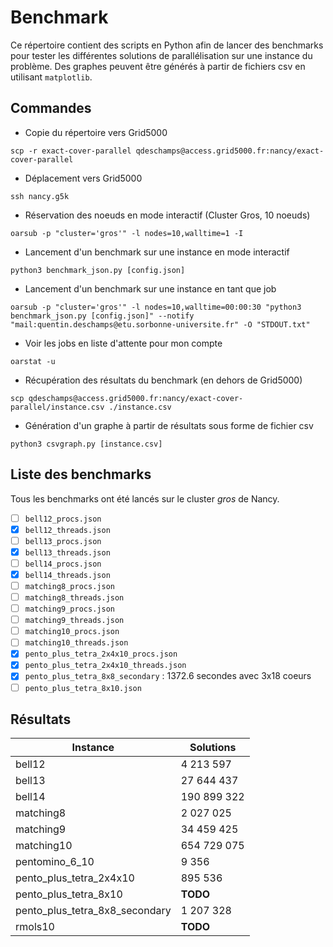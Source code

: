 # Benchmark

Ce répertoire contient des scripts en Python afin de lancer des benchmarks pour tester les différentes solutions de parallélisation sur une instance du problème. Des graphes peuvent être générés à partir de fichiers csv en utilisant `matplotlib`.

## Commandes

- Copie du répertoire vers Grid5000
```
scp -r exact-cover-parallel qdeschamps@access.grid5000.fr:nancy/exact-cover-parallel
```

- Déplacement vers Grid5000
```
ssh nancy.g5k
```

- Réservation des noeuds en mode interactif (Cluster Gros, 10 noeuds)
```
oarsub -p "cluster='gros'" -l nodes=10,walltime=1 -I
```

- Lancement d'un benchmark sur une instance en mode interactif
```
python3 benchmark_json.py [config.json]
```

- Lancement d'un benchmark sur une instance en tant que job
```
oarsub -p "cluster='gros'" -l nodes=10,walltime=00:00:30 "python3 benchmark_json.py [config.json]" --notify "mail:quentin.deschamps@etu.sorbonne-universite.fr" -O "STDOUT.txt" 
```

- Voir les jobs en liste d'attente pour mon compte
```
oarstat -u
```

- Récupération des résultats du benchmark (en dehors de Grid5000)
```
scp qdeschamps@access.grid5000.fr:nancy/exact-cover-parallel/instance.csv ./instance.csv
```

- Génération d'un graphe à partir de résultats sous forme de fichier csv
```
python3 csvgraph.py [instance.csv]
```

## Liste des benchmarks

Tous les benchmarks ont été lancés sur le cluster *gros* de Nancy.

- [ ] `bell12_procs.json`
- [x] `bell12_threads.json`
- [ ] `bell13_procs.json`
- [x] `bell13_threads.json`
- [ ] `bell14_procs.json`
- [x] `bell14_threads.json`
- [ ] `matching8_procs.json`
- [ ] `matching8_threads.json`
- [ ] `matching9_procs.json`
- [ ] `matching9_threads.json`
- [ ] `matching10_procs.json`
- [ ] `matching10_threads.json`
- [x] `pento_plus_tetra_2x4x10_procs.json`
- [x] `pento_plus_tetra_2x4x10_threads.json`
- [x] `pento_plus_tetra_8x8_secondary` : 1372.6 secondes avec 3x18 coeurs
- [ ] `pento_plus_tetra_8x10.json`

## Résultats

Instance | Solutions
--- | ---
bell12 | 4 213 597
bell13 | 27 644 437
bell14 | 190 899 322
matching8 | 2 027 025
matching9 | 34 459 425
matching10 | 654 729 075
pentomino_6_10 | 9 356
pento_plus_tetra_2x4x10 | 895 536
pento_plus_tetra_8x10 | **TODO**
pento_plus_tetra_8x8_secondary | 1 207 328
rmols10 | **TODO**
